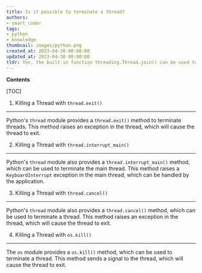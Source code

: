 ```yaml
---
title: Is it possible to terminate a thread?
authors:
- smart_coder
tags:
- python
- knowledge
thumbnail: images/python.png
created_at: 2023-04-30 00:00:00
updated_at: 2023-04-30 00:00:00
tldr: Yes, the built-in function threading.Thread.join() can be used to terminate a thread in Python.
---
```


**Contents**

[TOC]

1. Killing a Thread with `thread.exit()`
---------------------------------------
Python's `thread` module provides a `thread.exit()` method to terminate threads. This method raises an exception in the thread, which will cause the thread to exit.

2. Killing a Thread with `thread.interrupt_main()`
--------------------------------------------------
Python's `thread` module also provides a `thread.interrupt_main()` method, which can be used to terminate the main thread. This method raises a `KeyboardInterrupt` exception in the main thread, which can be handled by the application.

3. Killing a Thread with `thread.cancel()`
-----------------------------------------
Python's `thread` module also provides a `thread.cancel()` method, which can be used to terminate a thread. This method raises an exception in the thread, which will cause the thread to exit.

4. Killing a Thread with `os.kill()`
------------------------------------
The `os` module provides a `os.kill()` method, which can be used to terminate a thread. This method sends a signal to the thread, which will cause the thread to exit.
